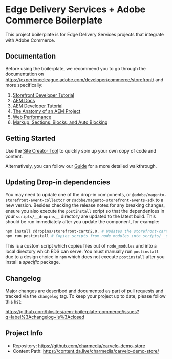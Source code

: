 # Edge Delivery Services + Adobe Commerce Boilerplate

This project boilerplate is for Edge Delivery Services projects that integrate with Adobe Commerce.

## Documentation

Before using the boilerplate, we recommend you to go through the documentation on <https://experienceleague.adobe.com/developer/commerce/storefront/> and more specifically:

1. [Storefront Developer Tutorial](https://experienceleague.adobe.com/developer/commerce/storefront/get-started/)
1. [AEM Docs](https://www.aem.live/docs/)
1. [AEM Developer Tutorial](https://www.aem.live/developer/tutorial)
1. [The Anatomy of an AEM Project](https://www.aem.live/developer/anatomy-of-a-project)
1. [Web Performance](https://www.aem.live/developer/keeping-it-100)
1. [Markup, Sections, Blocks, and Auto Blocking](https://www.aem.live/developer/markup-sections-blocks)

## Getting Started

Use the [Site Creator Tool](https://da.live/app/adobe-commerce/storefront-tools/tools/site-creator/site-creator) to quickly spin up your own copy of code and content.

Alternatively, you can follow our [Guide](https://experienceleague.adobe.com/developer/commerce/storefront/get-started/) for a more detailed walkthrough.

## Updating Drop-in dependencies

You may need to update one of the drop-in components, or `@adobe/magento-storefront-event-collector` or `@adobe/magento-storefront-events-sdk` to a new version. Besides checking the release notes for any breaking changes, ensure you also execute the `postinstall` script so that the dependenices in your `scripts/__dropins__` directory are updated to the latest build. This should be run immediately after you update the component, for example:

```bash
npm install @dropins/storefront-cart@2.0. # Updates the storefront-cart dependency in node_modules/
npm run postinstall # Copies scripts from node_modules into scripts/__dropins__
```

This is a custom script which copies files out of `node_modules` and into a local directory which EDS can serve. You must manually run `postinstall` due to a design choice in `npm` which does not execute `postinstall` after you install a _specific_ package.

## Changelog

Major changes are described and documented as part of pull requests and tracked via the `changelog` tag. To keep your project up to date, please follow this list:

<https://github.com/hlxsites/aem-boilerplate-commerce/issues?q=label%3Achangelog+is%3Aclosed>

## Project Info

- Repository: https://github.com/charmedia/carvelo-demo-store
- Content Path: https://content.da.live/charmedia/carvelo-demo-store/
